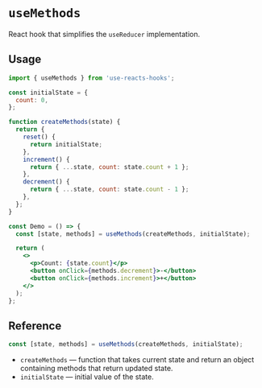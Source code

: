 # `useMethods`

React hook that simplifies the `useReducer` implementation.

## Usage

```jsx
import { useMethods } from 'use-reacts-hooks';

const initialState = {
  count: 0,
};

function createMethods(state) {
  return {
    reset() {
      return initialState;
    },
    increment() {
      return { ...state, count: state.count + 1 };
    },
    decrement() {
      return { ...state, count: state.count - 1 };
    },
  };
}

const Demo = () => {
  const [state, methods] = useMethods(createMethods, initialState);

  return (
    <>
      <p>Count: {state.count}</p>
      <button onClick={methods.decrement}>-</button>
      <button onClick={methods.increment}>+</button>
    </>
  );
};
```

## Reference

```js
const [state, methods] = useMethods(createMethods, initialState);
```

- `createMethods` &mdash; function that takes current state and return an object containing methods that return updated state.
- `initialState` &mdash; initial value of the state.
